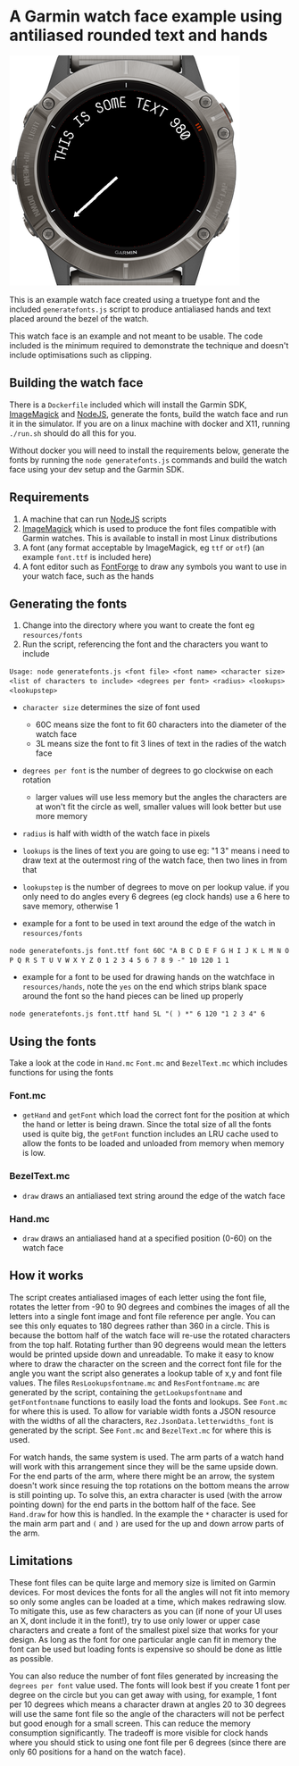 # A Garmin watch face example using antiliased rounded text and hands

![screenshot](screenshot.png)

This is an example watch face created using a truetype font and the included `generatefonts.js` script to produce antialiased hands and text placed around the bezel of the watch.

This watch face is an example and not meant to be usable. The code included is the minimum required to demonstrate the technique and doesn't include optimisations such as clipping.

## Building the watch face

There is a `Dockerfile` included which will install the Garmin SDK, [ImageMagick](https://imagemagick.org) and [NodeJS](https://nodejs.org), generate the fonts, build the watch face and run it in the simulator. If you are on a linux machine with docker and X11, running `./run.sh` should do all this for you.

Without docker you will need to install the requirements below, generate the fonts by running the `node generatefonts.js` commands and build the watch face using your dev setup and the Garmin SDK.

## Requirements

1. A machine that can run [NodeJS](https://nodejs.org) scripts
2. [ImageMagick](https://imagemagick.org) which is used to produce the font files compatible with Garmin watches. This is available to install in most Linux distributions
3. A font (any format acceptable by ImageMagick, eg `ttf` or `otf`) (an example `font.ttf` is included here)
4. A font editor such as [FontForge](https://fontforge.org) to draw any symbols you want to use in your watch face, such as the hands

## Generating the fonts

1. Change into the directory where you want to create the font eg `resources/fonts`
2. Run the script, referencing the font and the characters you want to include

`Usage: node generatefonts.js <font file> <font name> <character size> <list of characters to include> <degrees per font> <radius> <lookups> <lookupstep>`

- `character size` determines the size of font used
    - 60C means size the font to fit 60 characters into the diameter of the watch face
    - 3L means size the font to fit 3 lines of text in the radies of the watch face
- `degrees per font` is the number of degrees to go clockwise on each rotation
    - larger values will use less memory but the angles the characters are at won't fit the circle as well, smaller values will look better but use more memory
- `radius` is half with width of the watch face in pixels
- `lookups` is the lines of text you are going to use eg: "1 3" means i need to draw text at the outermost ring of the watch face, then two lines in from that
- `lookupstep` is the number of degrees to move on per lookup value. if you only need to do angles every 6 degrees (eg clock hands) use a 6 here to save memory, otherwise 1

- example for a font to be used in text around the edge of the watch in `resources/fonts`
    
`node generatefonts.js font.ttf font 60C "A B C D E F G H I J K L M N O P Q R S T U V W X Y Z 0 1 2 3 4 5 6 7 8 9 -" 10 120 1 1`

- example for a font to be used for drawing hands on the watchface in `resources/hands`, note the `yes` on the end which strips blank space around the font so the hand pieces can be lined up properly

`node generatefonts.js font.ttf hand 5L "( ) *" 6 120 "1 2 3 4" 6`

## Using the fonts 

Take a look at the code in `Hand.mc` `Font.mc` and `BezelText.mc` which includes functions for using the fonts

### Font.mc

- `getHand` and `getFont` which load the correct font for the position at which the hand or letter is being drawn. Since the total size of all the fonts used is quite big, the `getFont` function includes an LRU cache used to allow the fonts to be loaded and unloaded from memory when memory is low.

### BezelText.mc

- `draw` draws an antialiased text string around the edge of the watch face

### Hand.mc

- `draw` draws an antialiased hand at a specified position (0-60) on the watch face

## How it works

The script creates antialiased images of each letter using the font file, rotates the letter from -90 to 90 degrees and combines the images of all the letters into a single font image and font file reference per angle. You can see this only equates to 180 degrees rather than 360 in a circle. This is because the bottom half of the watch face will re-use the rotated characters from the top half. Rotating further than 90 degreens would mean the letters would be printed upside down and unreadable. To make it easy to know where to draw the character on the screen and the correct font file for the angle you want the script also generates a lookup table of x,y and font file values. The files `ResLookupsfontname.mc` and `ResFontfontname.mc` are generated by the script, containing the `getLookupsfontname` and `getFontfontname` functions to easily load the fonts and lookups. See `Font.mc` for where this is used. To allow for variable width fonts a JSON resource with the widths of all the characters, `Rez.JsonData.letterwidths_font` is generated by the script. See `Font.mc` and `BezelText.mc` for where this is used.

For watch hands, the same system is used. The arm parts of a watch hand will work with this arrangement since they will be the same upside down. For the end parts of the arm, where there might be an arrow, the system doesn't work since resuing the top rotations on the bottom means the arrow is still pointing up. To solve this, an extra character is used (with the arrow pointing down) for the end parts in the bottom half of the face. See `Hand.draw` for how this is handled. In the example the `*` character is used for the main arm part and `(` and `)` are used for the up and down arrow parts of the arm.

## Limitations

These font files can be quite large and memory size is limited on Garmin devices. For most devices the fonts for all the angles will not fit into memory so only some angles can be loaded at a time, which makes redrawing slow. To mitigate this, use as few characters as you can (if none of your UI uses an X, dont include it in the font!), try to use only lower or upper case characters and create a font of the smallest pixel size that works for your design. As long as the font for one particular angle can fit in memory the font can be used but loading fonts is expensive so should be done as little as possible. 

You can also reduce the number of font files generated by increasing the `degrees per font` value used. The fonts will look best if you create 1 font per degree on the circle but you can get away with using, for example, 1 font per 10 degrees which means a character drawn at angles 20 to 30 degrees will use the same font file so the angle of the characters will not be perfect but good enough for a small screen. This can reduce the memory consumption significantly. The tradeoff is more visible for clock hands where you should stick to using one font file per 6 degrees (since there are only 60 positions for a hand on the watch face).
